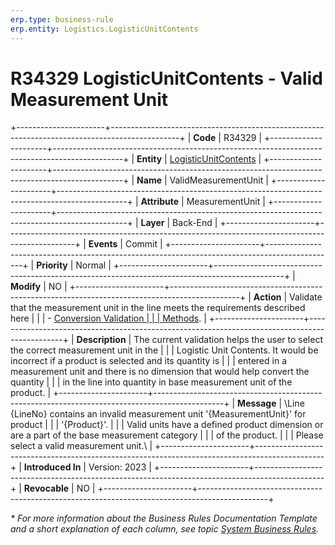 ```yaml
---
erp.type: business-rule
erp.entity: Logistics.LogisticUnitContents
---
```


# R34329 LogisticUnitContents - Valid Measurement Unit
+----------------------+-----------------------------------------------------------------------------------------------+
| **Code**             | R34329                                                                                        |
+----------------------+-----------------------------------------------------------------------------------------------+
| **Entity**           | [LogisticUnitContents](../reference/common-business-rules/LogisticUnitContents.md)            |
+----------------------+-----------------------------------------------------------------------------------------------+
| **Name**             | ValidMeasurementUnit                                                                          |
+----------------------+-----------------------------------------------------------------------------------------------+
| **Attribute**        | MeasurementUnit                                                                               |
+----------------------+-----------------------------------------------------------------------------------------------+
| **Layer**            | Back-End                                                                                      |
+----------------------+-----------------------------------------------------------------------------------------------+
| **Events**           | Commit                                                                                        |
+----------------------+-----------------------------------------------------------------------------------------------+
| **Priority**         | Normal                                                                                        |
+----------------------+-----------------------------------------------------------------------------------------------+
| **Modify**           | NO                                                                                            |
+----------------------+-----------------------------------------------------------------------------------------------+
| **Action**           | Validate that the measurement unit in the line meets the requirements described here          |
|                      | - [Conversion Validation                                                                      |
|                      | Methods](../reference/common-business-rules/conversion-validation-methods.md).                |
+----------------------+-----------------------------------------------------------------------------------------------+
| **Description**      | The current validation helps the user to select the correct measurement unit in the           |
|                      | Logistic Unit Contents. It would be incorrect if a product is selected and its quantity is    |
|                      | entered in a measurement unit and there is no dimension that would help convert the quantity  |
|                      | in the line into quantity in base measurement unit of the product.                            |
+----------------------+-----------------------------------------------------------------------------------------------+
| **Message**          | \Line {LineNo} contains an invalid measurement unit \'{MeasurementUnit}\' for product         |
|                      | \'{Product}\'.                                                                                |
|                      | Valid units have a defined product dimension or are a part of the base measurement category   |
|                      | of the product.                                                                               |
|                      | Please select a valid measurement unit.\                                                      |
+----------------------+-----------------------------------------------------------------------------------------------+
| **Introduced In**    | Version: 2023                                                                                 |
+----------------------+-----------------------------------------------------------------------------------------------+
| **Revocable**        | NO                                                                                            |
+----------------------+-----------------------------------------------------------------------------------------------+

*\* For more information about the Business Rules Documentation Template and a short explanation of each column, see
topic [System Business Rules](../templates/template-description-system-business-rules.md).*
